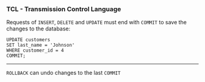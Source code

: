 ### TCL - Transmission Control Language

Requests of `INSERT`, `DELETE` and `UPDATE` must end with `COMMIT` to save the changes to the database:
```
UPDATE customers
SET last_name = 'Johnson'
WHERE customer_id = 4
COMMIT;
```

---

`ROLLBACK` can undo changes to the last `COMMIT`